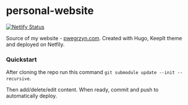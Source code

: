 # personal-website

[![Netlify Status](https://api.netlify.com/api/v1/badges/3d03b1b3-adf6-45d6-899c-2814f45c93d8/deploy-status)](https://app.netlify.com/sites/pwegrzyn/deploys)

Source of my website - [pwegrzyn.com](https://pwegrzyn.com). Created with Hugo, KeepIt theme and deployed on Netfily.

### Quickstart

After cloning the repo run this command `git submodule update --init --recursive`.

Then add/delete/edit content. When ready, commit and push to automatically deploy.